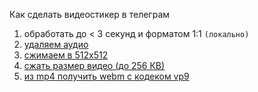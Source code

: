 Как сделать видеостикер в телеграм
1) обработать до < 3 секунд и форматом 1:1 `(локально)`
2) [удаляем аудио](https://ru.file-converter-online.com/konvertieren/mute-video/)
3) [сжимаем в 512х512](https://www.onlineconverter.com/resize-video)
4) [сжать размер видео (до 256 КВ)](https://www.freeconvert.com/video-compressor)
5) [из mp4 получить webm с кодеком vp9](https://www.freeconvert.com/mp4-to-webm)